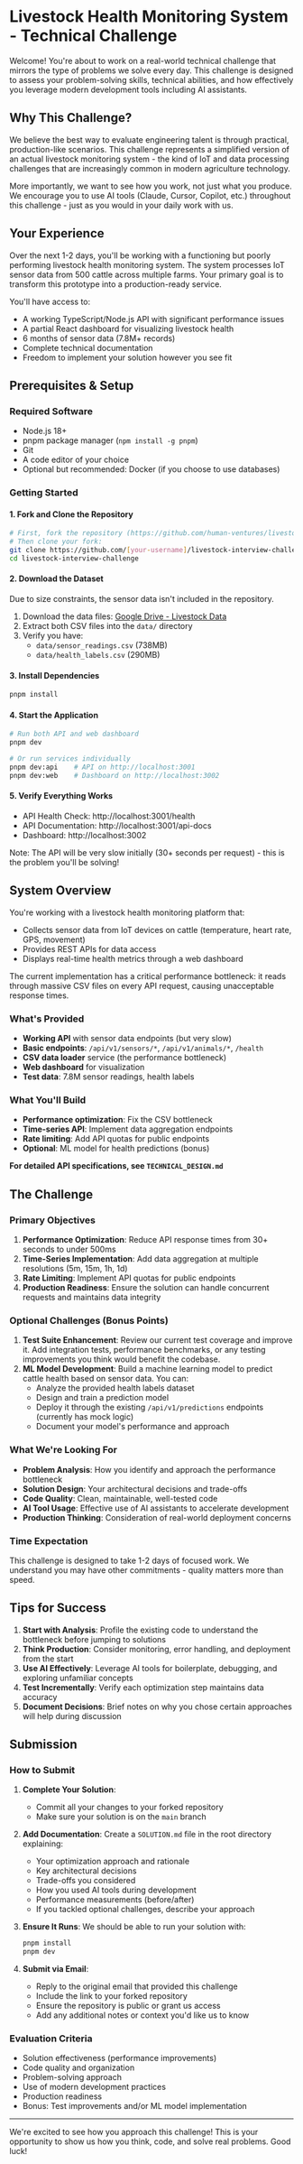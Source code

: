 # Livestock Health Monitoring System - Technical Challenge

Welcome! You're about to work on a real-world technical challenge that mirrors the type of problems we solve every day. This challenge is designed to assess your problem-solving skills, technical abilities, and how effectively you leverage modern development tools including AI assistants.

## Why This Challenge?

We believe the best way to evaluate engineering talent is through practical, production-like scenarios. This challenge represents a simplified version of an actual livestock monitoring system - the kind of IoT and data processing challenges that are increasingly common in modern agriculture technology.

More importantly, we want to see how you work, not just what you produce. We encourage you to use AI tools (Claude, Cursor, Copilot, etc.) throughout this challenge - just as you would in your daily work with us.

## Your Experience

Over the next 1-2 days, you'll be working with a functioning but poorly performing livestock health monitoring system. The system processes IoT sensor data from 500 cattle across multiple farms. Your primary goal is to transform this prototype into a production-ready service.

You'll have access to:
- A working TypeScript/Node.js API with significant performance issues
- A partial React dashboard for visualizing livestock health
- 6 months of sensor data (7.8M+ records)
- Complete technical documentation
- Freedom to implement your solution however you see fit

## Prerequisites & Setup

### Required Software
- Node.js 18+ 
- pnpm package manager (`npm install -g pnpm`)
- Git
- A code editor of your choice
- Optional but recommended: Docker (if you choose to use databases)

### Getting Started

#### 1. Fork and Clone the Repository
```bash
# First, fork the repository (https://github.com/human-ventures/livestock-interview-challenge.git) to your GitHub account
# Then clone your fork:
git clone https://github.com/[your-username]/livestock-interview-challenge.git
cd livestock-interview-challenge
```

#### 2. Download the Dataset
Due to size constraints, the sensor data isn't included in the repository.

1. Download the data files: [Google Drive - Livestock Data](https://drive.google.com/drive/folders/1GPvT2i_2YQME0mJK0fyWMiLYkBFrbQyK?usp=sharing)
2. Extract both CSV files into the `data/` directory
3. Verify you have:
   - `data/sensor_readings.csv` (738MB)
   - `data/health_labels.csv` (290MB)

#### 3. Install Dependencies
```bash
pnpm install
```

#### 4. Start the Application
```bash
# Run both API and web dashboard
pnpm dev

# Or run services individually
pnpm dev:api    # API on http://localhost:3001
pnpm dev:web    # Dashboard on http://localhost:3002
```

#### 5. Verify Everything Works
- API Health Check: http://localhost:3001/health
- API Documentation: http://localhost:3001/api-docs
- Dashboard: http://localhost:3002

Note: The API will be very slow initially (30+ seconds per request) - this is the problem you'll be solving!

## System Overview

You're working with a livestock health monitoring platform that:
- Collects sensor data from IoT devices on cattle (temperature, heart rate, GPS, movement)
- Provides REST APIs for data access
- Displays real-time health metrics through a web dashboard

The current implementation has a critical performance bottleneck: it reads through massive CSV files on every API request, causing unacceptable response times.

### What's Provided
- **Working API** with sensor data endpoints (but very slow)
- **Basic endpoints**: `/api/v1/sensors/*`, `/api/v1/animals/*`, `/health`
- **CSV data loader** service (the performance bottleneck)
- **Web dashboard** for visualization
- **Test data**: 7.8M sensor readings, health labels

### What You'll Build
- **Performance optimization**: Fix the CSV bottleneck
- **Time-series API**: Implement data aggregation endpoints
- **Rate limiting**: Add API quotas for public endpoints
- **Optional**: ML model for health predictions (bonus)

**For detailed API specifications, see `TECHNICAL_DESIGN.md`**

## The Challenge

### Primary Objectives
1. **Performance Optimization**: Reduce API response times from 30+ seconds to under 500ms
2. **Time-Series Implementation**: Add data aggregation at multiple resolutions (5m, 15m, 1h, 1d)
3. **Rate Limiting**: Implement API quotas for public endpoints
4. **Production Readiness**: Ensure the solution can handle concurrent requests and maintains data integrity

### Optional Challenges (Bonus Points)
1. **Test Suite Enhancement**: Review our current test coverage and improve it. Add integration tests, performance benchmarks, or any testing improvements you think would benefit the codebase.
2. **ML Model Development**: Build a machine learning model to predict cattle health based on sensor data. You can:
   - Analyze the provided health labels dataset
   - Design and train a prediction model
   - Deploy it through the existing `/api/v1/predictions` endpoints (currently has mock logic)
   - Document your model's performance and approach

### What We're Looking For
- **Problem Analysis**: How you identify and approach the performance bottleneck
- **Solution Design**: Your architectural decisions and trade-offs
- **Code Quality**: Clean, maintainable, well-tested code
- **AI Tool Usage**: Effective use of AI assistants to accelerate development
- **Production Thinking**: Consideration of real-world deployment concerns

### Time Expectation
This challenge is designed to take 1-2 days of focused work. We understand you may have other commitments - quality matters more than speed.

## Tips for Success

1. **Start with Analysis**: Profile the existing code to understand the bottleneck before jumping to solutions
2. **Think Production**: Consider monitoring, error handling, and deployment from the start
3. **Use AI Effectively**: Leverage AI tools for boilerplate, debugging, and exploring unfamiliar concepts
4. **Test Incrementally**: Verify each optimization step maintains data accuracy
5. **Document Decisions**: Brief notes on why you chose certain approaches will help during discussion

## Submission

### How to Submit

1. **Complete Your Solution**: 
   - Commit all your changes to your forked repository
   - Make sure your solution is on the `main` branch

2. **Add Documentation**: Create a `SOLUTION.md` file in the root directory explaining:
   - Your optimization approach and rationale
   - Key architectural decisions
   - Trade-offs you considered
   - How you used AI tools during development
   - Performance measurements (before/after)
   - If you tackled optional challenges, describe your approach

3. **Ensure It Runs**: We should be able to run your solution with:
   ```bash
   pnpm install
   pnpm dev
   ```

4. **Submit via Email**:
   - Reply to the original email that provided this challenge
   - Include the link to your forked repository
   - Ensure the repository is public or grant us access
   - Add any additional notes or context you'd like us to know

### Evaluation Criteria
- Solution effectiveness (performance improvements)
- Code quality and organization
- Problem-solving approach
- Use of modern development practices
- Production readiness
- Bonus: Test improvements and/or ML model implementation

---

We're excited to see how you approach this challenge! This is your opportunity to show us how you think, code, and solve real problems. Good luck!